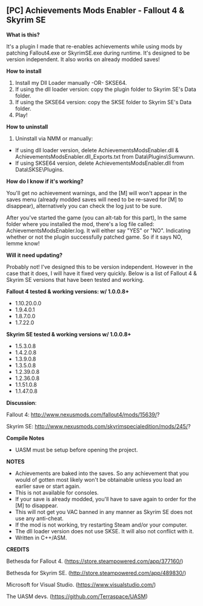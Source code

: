 ## [PC] Achievements Mods Enabler - Fallout 4 & Skyrim SE

**What is this?**

It's a plugin I made that re-enables achievements while using mods by patching Fallout4.exe or SkyrimSE.exe during runtime.
It's designed to be version independent.
It also works on already modded saves!

**How to install**

1. Install my Dll Loader manually -OR- SKSE64.
2. If using the dll loader version: copy the plugin folder to Skyrim SE's Data folder.
3. If using the SKSE64 version: copy the SKSE folder to Skyrim SE's Data folder.
3. Play!

**How to uninstall**

1. Uninstall via NMM or manually:
- If using dll loader version, delete AchievementsModsEnabler.dll & AchievementsModsEnabler.dll_Exports.txt from Data\Plugins\Sumwunn.
- If using SKSE64 version, delete AchievementsModsEnabler.dll from Data\SKSE\Plugins.

**How do I know if it's working?**

You'll get no achievement warnings, and the [M] will won't appear in the saves menu (already modded saves will need to be re-saved for [M] to disappear), alternatively you can check the log just to be sure.

After you've started the game (you can alt-tab for this part), In the same folder where you installed the mod, there's a log file called: AchievementsModsEnabler.log. 
It will either say "YES" or "NO". Indicating whether or not the plugin successfully patched game. So if it says NO, lemme know!

**Will it need updating?**

Probably not! I've designed this to be version independent.
However in the case that it does, I will have it fixed very quickly.
Below is a list of Fallout 4 & Skyrim SE versions that have been tested and working.

**Fallout 4 tested & working versions: w/ 1.0.0.8+**

- 1.10.20.0.0
- 1.9.4.0.1
- 1.8.7.0.0
- 1.7.22.0

**Skyrim SE tested & working versions w/ 1.0.0.8+**

- 1.5.3.0.8
- 1.4.2.0.8
- 1.3.9.0.8
- 1.3.5.0.8
- 1.2.39.0.8
- 1.2.36.0.8
- 1.1.51.0.8
- 1.1.47.0.8

**Discussion**: 

Fallout 4: http://www.nexusmods.com/fallout4/mods/15639/?

Skyrim SE: http://www.nexusmods.com/skyrimspecialedition/mods/245/?

**Compile Notes**

- UASM must be setup before opening the project.

**NOTES**

- Achievements are baked into the saves. So any achievement that you would of gotten most likely won't be obtainable unless you load an earlier save or start again.
- This is not available for consoles.
- If your save is already modded, you'll have to save again to order for the [M] to disappear.
- This will not get you VAC banned in any manner as Skyrim SE does not use any anti-cheat.
- If the mod is not working, try restarting Steam and/or your computer.
- The dll loader version does not use SKSE. It will also not conflict with it.
- Written in C++/ASM.

**CREDITS**

Bethesda for Fallout 4. (https://store.steampowered.com/app/377160/)

Bethesda for Skyrim SE. (http://store.steampowered.com/app/489830/)

Microsoft for Visual Studio. (https://www.visualstudio.com/)

The UASM devs. (https://github.com/Terraspace/UASM)

